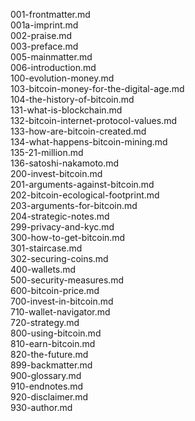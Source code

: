 001-frontmatter.md  
001a-imprint.md  
002-praise.md  
003-preface.md  
005-mainmatter.md  
006-introduction.md  
100-evolution-money.md  
103-bitcoin-money-for-the-digital-age.md  
104-the-history-of-bitcoin.md  
131-what-is-blockchain.md  
132-bitcoin-internet-protocol-values.md  
133-how-are-bitcoin-created.md  
134-what-happens-bitcoin-mining.md  
135-21-million.md  
136-satoshi-nakamoto.md  
200-invest-bitcoin.md  
201-arguments-against-bitcoin.md  
202-bitcoin-ecological-footprint.md  
203-arguments-for-bitcoin.md  
204-strategic-notes.md  
299-privacy-and-kyc.md  
300-how-to-get-bitcoin.md  
301-staircase.md  
302-securing-coins.md  
400-wallets.md  
500-security-measures.md  
600-bitcoin-price.md  
700-invest-in-bitcoin.md  
710-wallet-navigator.md  
720-strategy.md  
800-using-bitcoin.md  
810-earn-bitcoin.md  
820-the-future.md  
899-backmatter.md  
900-glossary.md  
910-endnotes.md  
920-disclaimer.md  
930-author.md  